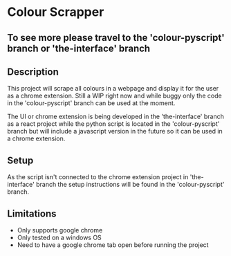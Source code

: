 # Colour Scrapper 
## To see more please travel to the 'colour-pyscript' branch or 'the-interface' branch
## Description
This project will scrape all colours in a webpage and display it for the user as a chrome extension. Still a WIP right now and while buggy only the code in the 'colour-pyscript' branch can be used at the moment. 

The UI or chrome extension is being developed in the 'the-interface' branch as a react project while the python script is located in the 'colour-pyscript' branch but will include a javascript version in the future so it can be used in a chrome extension.

## Setup
As the script isn't connected to the chrome extension project in 'the-interface' branch the setup instructions will be found in the 'colour-pyscript' branch.

## Limitations
- Only supports google chrome
- Only tested on a windows OS
- Need to have a google chrome tab open before running the project
